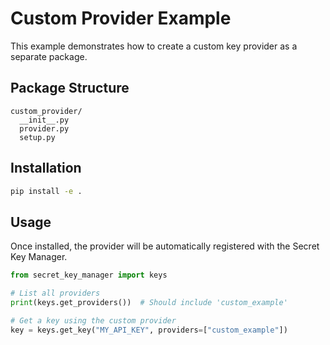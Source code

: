 # Custom Provider Example

This example demonstrates how to create a custom key provider as a separate package.

## Package Structure

```
custom_provider/
  __init__.py
  provider.py
  setup.py
```

## Installation

```bash
pip install -e .
```

## Usage

Once installed, the provider will be automatically registered with the Secret Key Manager.

```python
from secret_key_manager import keys

# List all providers
print(keys.get_providers())  # Should include 'custom_example'

# Get a key using the custom provider
key = keys.get_key("MY_API_KEY", providers=["custom_example"])
```